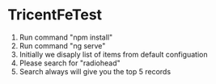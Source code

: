 # TricentFeTest

1. Run command "npm install"
2. Run command "ng serve"
3. Initially we disaply list of items from default configuation
4. Please search for "radiohead"
5. Search always will give you the top 5 records 